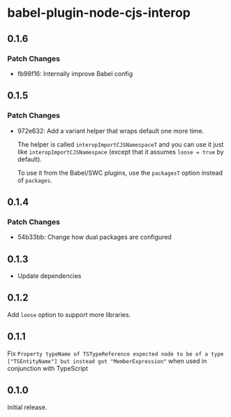 # babel-plugin-node-cjs-interop

## 0.1.6

### Patch Changes

- fb98f16: Internally improve Babel config

## 0.1.5

### Patch Changes

- 972e632: Add a variant helper that wraps default one more time.

  The helper is called `interopImportCJSNamespaceT` and you can use it just like `interopImportCJSNamespace`
  (except that it assumes `loose = true` by default).

  To use it from the Babel/SWC plugins, use the `packagesT` option instead of `packages`.

## 0.1.4

### Patch Changes

- 54b33bb: Change how dual packages are configured

## 0.1.3

- Update dependencies

## 0.1.2

Add `loose` option to support more libraries.

## 0.1.1

Fix `Property typeName of TSTypeReference expected node to be of a type ["TSEntityName"] but instead got "MemberExpression"` when used in conjunction with TypeScript

## 0.1.0

Initial release.
